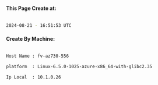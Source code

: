 
   
#### This Page Create at:

```bash

2024-08-21 - 16:51:53 UTC

```

#### Create By Machine:

```bash

Host Name : fv-az730-556

platform  : Linux-6.5.0-1025-azure-x86_64-with-glibc2.35

Ip Local  : 10.1.0.26

```

